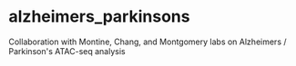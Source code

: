 # alzheimers_parkinsons
Collaboration with Montine, Chang, and Montgomery labs on Alzheimers / Parkinson's ATAC-seq analysis
